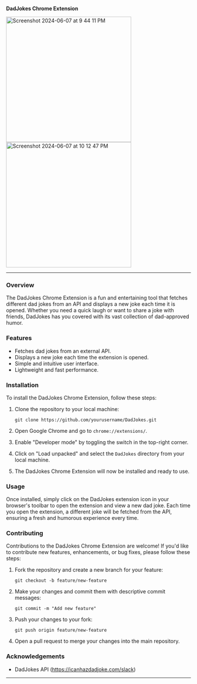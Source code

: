 **DadJokes Chrome Extension**

<img width="341" alt="Screenshot 2024-06-07 at 9 44 11 PM" src="https://github.com/nilaysrivastava/ChromeExtension-DadJokes/assets/139038819/ccd26ca5-d3f7-4112-a82f-0b4e801f4ae0">
<img width="341" alt="Screenshot 2024-06-07 at 10 12 47 PM" src="https://github.com/nilaysrivastava/ChromeExtension-DadJokes/assets/139038819/556225dc-6f5d-4d3c-8e27-54ec3a639b3d">

---

### Overview

The DadJokes Chrome Extension is a fun and entertaining tool that fetches different dad jokes from an API and displays a new joke each time it is opened. Whether you need a quick laugh or want to share a joke with friends, DadJokes has you covered with its vast collection of dad-approved humor.

### Features

- Fetches dad jokes from an external API.
- Displays a new joke each time the extension is opened.
- Simple and intuitive user interface.
- Lightweight and fast performance.

### Installation

To install the DadJokes Chrome Extension, follow these steps:

1. Clone the repository to your local machine:

   ```
   git clone https://github.com/yourusername/DadJokes.git
   ```

2. Open Google Chrome and go to `chrome://extensions/`.

3. Enable "Developer mode" by toggling the switch in the top-right corner.

4. Click on "Load unpacked" and select the `DadJokes` directory from your local machine.

5. The DadJokes Chrome Extension will now be installed and ready to use.

### Usage

Once installed, simply click on the DadJokes extension icon in your browser's toolbar to open the extension and view a new dad joke. Each time you open the extension, a different joke will be fetched from the API, ensuring a fresh and humorous experience every time.

### Contributing

Contributions to the DadJokes Chrome Extension are welcome! If you'd like to contribute new features, enhancements, or bug fixes, please follow these steps:

1. Fork the repository and create a new branch for your feature:

   ```
   git checkout -b feature/new-feature
   ```

2. Make your changes and commit them with descriptive commit messages:

   ```
   git commit -m "Add new feature"
   ```

3. Push your changes to your fork:

   ```
   git push origin feature/new-feature
   ```

4. Open a pull request to merge your changes into the main repository.


### Acknowledgements

- DadJokes API (https://icanhazdadjoke.com/slack)

---
